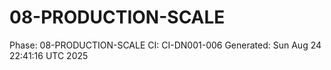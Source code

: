 # 08-PRODUCTION-SCALE
Phase: 08-PRODUCTION-SCALE
CI: CI-DN001-006
Generated: Sun Aug 24 22:41:16 UTC 2025
